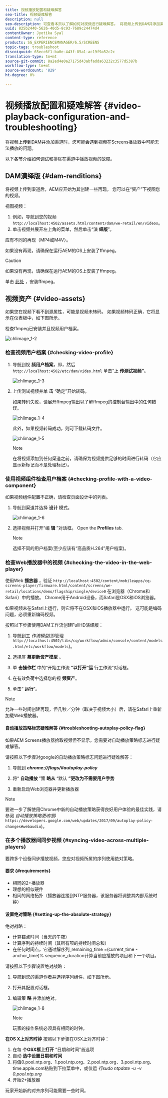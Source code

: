 ```yaml
---
title: 视频播放配置和疑难解答
seo-title: 视频疑难解答
description: null
seo-description: 可查看本页以了解如何对视频进行疑难解答。 将视频上传到DAM并添加渠道时，您可能会遇到视频在Screens播放器中无法播放的问题，本节将介绍如何调试视频在渠道中播放并排除故障。
uuid: 825b2440-5626-40d5-8c93-7689c24474d4
contentOwner: Jyotika Syal
content-type: reference
products: SG_EXPERIENCEMANAGER/6.5/SCREENS
topic-tags: troubleshoot
discoiquuid: 65ecc6f1-ba0e-443f-85a1-ac19f9a52c2c
translation-type: tm+mt
source-git-commit: 8a2ed4e0a27175d43abfadda63232c3577d5387b
workflow-type: tm+mt
source-wordcount: '829'
ht-degree: 0%

---
```



# 视频播放配置和疑难解答 {#video-playback-configuration-and-troubleshooting}

将视频上传到DAM并添加渠道时，您可能会遇到视频在Screens播放器中可能无法播放的问题。

以下各节介绍如何调试和排除在渠道中播放视频的故障。

## DAM演绎版 {#dam-renditions}

将视频上传到渠道后，AEM应开始为其创建一些再现。 您可以在“资产”下视图您的视频。

视图视频：

1. 例如，导航到您的视频 `http://localhost:4502/assets.html/content/dam/we-retail/en/videos`。
1. 单击视频并展开左上角的菜单，然后单击“演 **绎版**”。

应有不同的再现（MP4或M4V）。

如果没有再现，请确保在运行AEM的OS上安装了ffmpeg。

>[!CAUTION]
>
>如果没有再现，请确保在运行AEM的OS上安装了ffmpeg。
>
>单击 [此处](https://www.ffmpeg.org/download.html) ，安装ffmpeg。

## 视频资产 {#video-assets}

如果您在视频下看不到源属性，可能是视频未转码。 如果视频转码正确，它将显示在仪表板中，如下图所示。

检查ffmpeg已安装并且视频用户档案。

![chlimage_1-2](assets/chlimage_1-2.png)

### 检查视频用户档案 {#checking-video-profile}

1. 导航到视 **频用户档案**，即，然后 `http://localhost:4502/etc/dam/video.html` 单击“上 **传测试视频”**。

   ![chlimage_1-3](assets/chlimage_1-3.png)

1. 上传测试视频并单 **击** “确定”开始转码。

   如果转码失败，请展开ffmpeg输出以了解ffmpeg的控制台输出中的任何错误。

   ![chlimage_1-4](assets/chlimage_1-4.png)

   此外，如果视频转码成功，则可下载转码文件。

   ![chlimage_1-5](assets/chlimage_1-5.png)

   >[!NOTE]
   >
   >在将视频添加到任何渠道之前，请确保为视频提供足够的时间进行转码（它应显示新标记而不是处理标记）。

### 使用视频组件检查用户档案 {#checking-profile-with-a-video-component}

如果视频组件配置不正确，请检查页面设计中的列表。

1. 导航到渠道并选择 **设计** 模式。

   ![chlimage_1-6](assets/chlimage_1-6.png)

1. 选择视频并打开“编 **辑** ”对话框。 Open the **Profiles** tab.

   >[!NOTE]
   >选择不同的用户档案(至少应该有“高品质H.264”用户档案)。

### 检查Web播放器中的视频 {#checking-the-video-in-the-web-player}

使用Web **播放器** ，验证 `http://localhost:4502/content/mobileapps/cq-screens-player/firmware.html/content/screens/we-retail/locations/demo/flagship/single/device0` 在浏览器（Chrome和Safari）中的播放。 Chrome用于Android设备，而Safari是OSX和iOS浏览器。

如果视频未在Safari上运行，则它将不在OSX和iOS播放器中运行。 这可能是编码问题，必须重新编码视频。

按照以下步骤使用DAM工作流创建FullHD演绎版：

1. 导航到工 *作流模型*(即管理 `http://localhost:4502/libs/cq/workflow/admin/console/content/models.html/etc/workflow/models`)。
1. 选择屏 **幕更新资产模型** 。
1. 单 **击操作栏** 中的“开始工作流 **”以打开“运** 行工作流”对话框。

1. 在有效负荷中选择您的视 **频资产**。
1. 单击“ **运行**”。

>[!NOTE]
>
>允许一些时间创建再现，但几秒／分钟（取决于视频大小）后，请在Safari上重新加载Web播放器。

#### 自动播放策略标志疑难解答 {#troubleshooting-autoplay-policy-flag}

如果AEM Screens播放器拾取视频但不显示，您需要对自动播放策略标志进行疑难解答。

请按照以下步骤对google的自动播放策略标志问题进行疑难解答：

1. 导航到 ***chrome://flags/#autoplay-policy***
1. 将“ **自动播放** ”策 **略从** “默认 **”更改为不需要用户手势**

1. 重新启动Web浏览器并更新播放器

>[!NOTE]
>
>要进一步了解使用Chrome中新的自动播放策略获得良好用户体验的最佳实践，请参阅 *自动播放策略更改*(即 `https://developers.google.com/web/updates/2017/09/autoplay-policy-changes#webaudio`)。

### 在多个播放器间同步视频 {#syncing-video-across-multiple-players}

要跨多个设备同步播放视频，您应对视频所属的序列使用绝对策略。

#### 要求 {#requirements}

* 相同的2+播放器
* 理想的相似硬件
* 相同的网络拓扑（播放器连接到NTP服务器，该服务器将调整其内部系统时钟）

#### 设置绝对策略 {#setting-up-the-absolute-strategy}

绝对战略：

* 计算锚点时间（当天的午夜）
* 计算序列的持续时间（其所有项的持续时间总和）
* 在任何时间点，它通过解序列_remaining_time =(current_time - anchor_time)% sequence_duration计算当前应播放的项目和下一个项目。

请按照以下步骤设置绝对战略：

1. 导航到您的渠道作者并选择序列组件，如下图所示。
1. 打开其配置对话框。
1. 编辑策 **略** 并添加绝对。

   ![chlimage_1-8](assets/chlimage_1-8.png)

   >[!NOTE]
   >玩家的操作系统必须具有相同的时钟。

**在OS X上对齐时钟** 按照以下步骤在OSX上对齐时钟：

1. 在每 **个OSX框上打开** “日期和时间”首选项
1. 自动 **选中设置日期和时间**
1. 将值0.pool.ntp.org、1.pool.ntp.org、2.pool.ntp.org、3.pool.ntp.org、time.apple.com粘贴到下拉菜单中，或仅运 *行sudo ntpdate -u -v 0.pool.ntp.org*
1. 开始2+播放器

玩家开始新的对齐序列可能需要一些时间。

